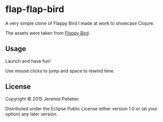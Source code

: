 # flap-flap-bird

A very simple clone of Flappy Bird I made at work to showcase Clojure.

The assets were taken from [Floppy Bird](https://github.com/nebez/floppybird/).

## Usage

Launch and have fun!

Use mouse clicks to jump and space to rewind time.

## License

Copyright © 2015 Jeremie Pelletier

Distributed under the Eclipse Public License either version 1.0 or (at
your option) any later version.
